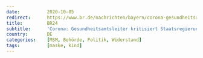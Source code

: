 ```yaml
---
date:          2020-10-05
redirect:      https://www.br.de/nachrichten/bayern/corona-gesundheitsamtsleiter-kritisiert-staatsregierung,SCRLYkJ
title:         BR24
subtitle:      'Corona: Gesundheitsamtsleiter kritisiert Staatsregierung'
country:       DE
categories:    [MSM, Behörde, Politik, Widerstand]
tags:          [maske, kind]
---
```

